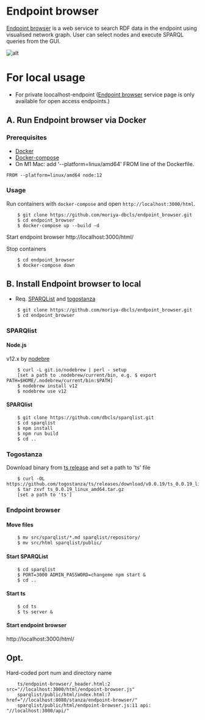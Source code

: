 # Endpoint browser
[Endpoint browser](https://sparql-support.dbcls.jp/endpoint-browser.html) is a web service to search RDF data in the endpoint using visualised network graph. User can select nodes and execute SPARQL queries from the GUI.

![alt](https://sparql-support.dbcls.jp/file/ep_browser.png)

# For local usage
* For private loocalhost-endpoint ([Endpoint browser](https://sparql-support.dbcls.jp/endpoint-browser.html) service page is only available for open access endpoints.)

## A. Run Endpoint browser via Docker

### Prerequisites

-   [Docker](https://docs.docker.com/get-docker/)
-   [Docker-compose](https://docs.docker.com/compose/install/)
  - On M1 Mac: add '--platform=linux/amd64' FROM line of the Dockerfile.

``` 
FROM --platform=linux/amd64 node:12
```

### Usage

Run containers with `docker-compose` and open `http://localhost:3000/html`.

```
    $ git clone https://github.com/moriya-dbcls/endpoint_browser.git
    $ cd endpoint_browser
    $ docker-compose up --build -d
```

Start endpoint browser
http://localhost:3000/html/

Stop containers

```
    $ cd endpoint_browser
    $ docker-compose down
```

## B. Install Endpoint browser to local

* Req. [SPARQList](https://github.com/dbcls/sparqlist) and [togostanza](https://github.com/togostanza/ts)

```
    $ git clone https://github.com/moriya-dbcls/endpoint_browser.git
    $ cd endpoint_browser
```

### SPARQlist
#### Node.js
v12.x by [nodebre](https://github.com/hokaccha/nodebrew)

```
    $ curl -L git.io/nodebrew | perl - setup
    [set a path to .nodebrew/current/bin, e.g. $ export PATH=$HOME/.nodebrew/current/bin:$PATH]
    $ nodebrew install v12
    $ nodebrew use v12
```

#### SPARQlist

```
    $ git clone https://github.com/dbcls/sparqlist.git
    $ cd sparqlist
    $ npm install
    $ npm run build
    $ cd ..
```

### Togostanza
Download binary from [ts release](https://github.com/togostanza/ts/releases) and set a path to 'ts' file

```
    $ curl -OL https://github.com/togostanza/ts/releases/download/v0.0.19/ts_0.0.19_linux_amd64.tar.gz
    $ tar zxvf ts_0.0.19_linux_amd64.tar.gz
    [set a path to 'ts']
```

### Endpoint browser
#### Move files

```
    $ mv src/sparqlist/*.md sparqlist/repository/
    $ mv src/html sparqlist/public/
```

#### Start SPARQList

```
    $ cd sparqlist
    $ PORT=3000 ADMIN_PASSWORD=changeme npm start &
    $ cd ..
```

#### Start ts

```
    $ cd ts
    $ ts server &
```

#### Start endpoint browser
http://localhost:3000/html/

## Opt.
Hard-coded port num and directory name

```
    ts/endpoint-browser/_header.html:2 src="//localhost:3000/html/endpoint-browser.js"
    sparqlist/public/html/index.html:7 href="//localhost:8080/stanza/endpoint-browser/"
    sparqlist/public/html/endpoint-browser.js:11 api: "//localhost:3000/api/"
```

